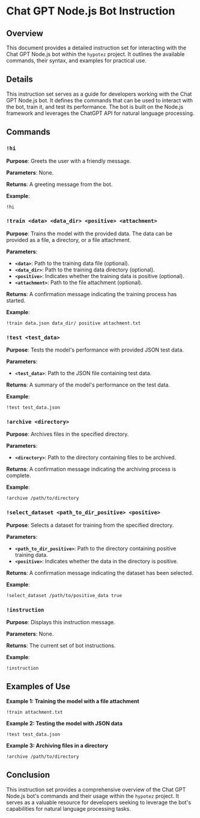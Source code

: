 # Chat GPT Node.js Bot Instruction

## Overview

This document provides a detailed instruction set for interacting with the Chat GPT Node.js bot within the `hypotez` project.  It outlines the available commands, their syntax, and examples for practical use.

## Details

This instruction set serves as a guide for developers working with the Chat GPT Node.js bot. It defines the commands that can be used to interact with the bot, train it, and test its performance. The bot is built on the Node.js framework and leverages the ChatGPT API for natural language processing.

## Commands

### `!hi`

**Purpose**:  Greets the user with a friendly message.

**Parameters**: None.

**Returns**: A greeting message from the bot.

**Example**:

```
!hi
```

### `!train <data> <data_dir> <positive> <attachment>`

**Purpose**: Trains the model with the provided data.  The data can be provided as a file, a directory, or a file attachment.

**Parameters**:

- **`<data>`**:  Path to the training data file (optional).
- **`<data_dir>`**: Path to the training data directory (optional).
- **`<positive>`**: Indicates whether the training data is positive (optional).
- **`<attachment>`**: Path to the file attachment (optional).

**Returns**:  A confirmation message indicating the training process has started.

**Example**:

```
!train data.json data_dir/ positive attachment.txt
```

### `!test <test_data>`

**Purpose**: Tests the model's performance with provided JSON test data.

**Parameters**:

- **`<test_data>`**: Path to the JSON file containing test data.

**Returns**: A summary of the model's performance on the test data.

**Example**:

```
!test test_data.json
```

### `!archive <directory>`

**Purpose**: Archives files in the specified directory.

**Parameters**:

- **`<directory>`**:  Path to the directory containing files to be archived.

**Returns**:  A confirmation message indicating the archiving process is complete.

**Example**:

```
!archive /path/to/directory
```

### `!select_dataset <path_to_dir_positive> <positive>`

**Purpose**: Selects a dataset for training from the specified directory.  

**Parameters**:

- **`<path_to_dir_positive>`**: Path to the directory containing positive training data.
- **`<positive>`**: Indicates whether the data in the directory is positive.

**Returns**:  A confirmation message indicating the dataset has been selected.

**Example**:

```
!select_dataset /path/to/positive_data true
```

### `!instruction`

**Purpose**:  Displays this instruction message.

**Parameters**: None.

**Returns**:  The current set of bot instructions.

**Example**:

```
!instruction
```

## Examples of Use

**Example 1: Training the model with a file attachment**

```
!train attachment.txt
```

**Example 2: Testing the model with JSON data**

```
!test test_data.json
```

**Example 3: Archiving files in a directory**

```
!archive /path/to/directory
```

## Conclusion

This instruction set provides a comprehensive overview of the Chat GPT Node.js bot's commands and their usage within the `hypotez` project.  It serves as a valuable resource for developers seeking to leverage the bot's capabilities for natural language processing tasks.